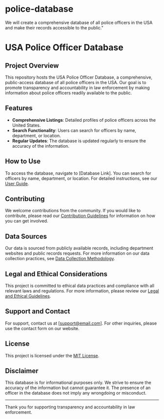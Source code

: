 # police-database
We will create a comprehensive database of all police officers in the USA and make their records accessible to the public."

# USA Police Officer Database

## Project Overview
This repository hosts the USA Police Officer Database, a comprehensive, public-access database of all police officers in the USA. Our goal is to promote transparency and accountability in law enforcement by making information about police officers readily available to the public.

## Features
- **Comprehensive Listings**: Detailed profiles of police officers across the United States.
- **Search Functionality**: Users can search for officers by name, department, or location.
- **Regular Updates**: The database is updated regularly to ensure the accuracy of the information.

## How to Use
To access the database, navigate to [Database Link]. You can search for officers by name, department, or location. For detailed instructions, see our [User Guide](/User-Guide.md).

## Contributing
We welcome contributions from the community. If you would like to contribute, please read our [Contribution Guidelines](/CONTRIBUTING.md) for information on how you can get involved.

## Data Sources
Our data is sourced from publicly available records, including department websites and public records requests. For more information on our data collection practices, see [Data Collection Methodology](/Data-Collection-Methodology.md).

## Legal and Ethical Considerations
This project is committed to ethical data practices and compliance with all relevant laws and regulations. For more information, please review our [Legal and Ethical Guidelines](/Legal-and-Ethical-Guidelines.md).

## Support and Contact
For support, contact us at [support@email.com]. For other inquiries, please use the contact form on our website.

## License
This project is licensed under the [MIT License](LICENSE).

## Disclaimer
This database is for informational purposes only. We strive to ensure the accuracy of the information but cannot guarantee it. The presence of an officer in the database does not imply any wrongdoing or misconduct.

---

Thank you for supporting transparency and accountability in law enforcement.

